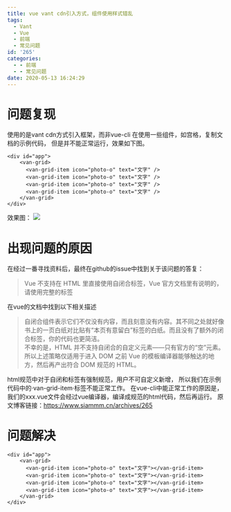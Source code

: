 ```yaml
---
title: vue vant cdn引入方式，组件使用样式错乱
tags:
  - Vant
  - Vue
  - 前端
  - 常见问题
id: '265'
categories:
  - - 前端
  - - 常见问题
date: 2020-05-13 16:24:29
---
```


# 问题复现

使用的是vant cdn方式引入框架，而非vue-cli 在使用一些组件，如宫格，复制文档的示例代码， 但是并不能正常运行，效果如下图。

```markup
<div id="app">
    <van-grid>
      <van-grid-item icon="photo-o" text="文字" />
      <van-grid-item icon="photo-o" text="文字" />
      <van-grid-item icon="photo-o" text="文字" />
      <van-grid-item icon="photo-o" text="文字" />
    </van-grid>
</div>
```

效果图： ![](https://www.siammm.cn/wp-content/uploads/2020/05/wp_editor_md_e85abb5e9fdb8112bb42e0dad032c468.jpg)

# 出现问题的原因

在经过一番寻找资料后，最终在github的issue中找到关于该问题的答复：

> Vue 不支持在 HTML 里直接使用自闭合标签，Vue 官方文档里有说明的，请使用完整的标签

在vue的文档中找到以下相关描述

> 自闭合组件表示它们不仅没有内容，而且刻意没有内容。其不同之处就好像书上的一页白纸对比贴有“本页有意留白”标签的白纸。而且没有了额外的闭合标签，你的代码也更简洁。  
> 不幸的是，HTML 并不支持自闭合的自定义元素——只有官方的“空”元素。所以上述策略仅适用于进入 DOM 之前 Vue 的模板编译器能够触达的地方，然后再产出符合 DOM 规范的 HTML。

html规范中对于自闭和标签有强制规范，用户不可自定义新增， 所以我们在示例代码中的·van-grid-item·标签不能正常工作。 在vue-cli中能正常工作的原因是，我们的xxx.vue文件会经过vue编译器，编译成规范的html代码，然后再运行。 原文博客链接：https://www.siammm.cn/archives/265

# 问题解决

```markup
<div id="app">
    <van-grid>
      <van-grid-item icon="photo-o" text="文字"></van-grid-item>
      <van-grid-item icon="photo-o" text="文字"></van-grid-item>
      <van-grid-item icon="photo-o" text="文字"></van-grid-item>
      <van-grid-item icon="photo-o" text="文字"></van-grid-item>
    </van-grid>
</div>
```